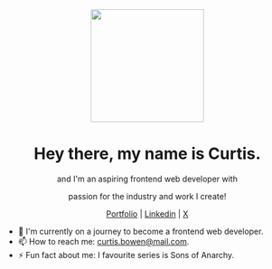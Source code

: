 <div align="center"><img width="200px" src="https://i.imgur.com/Ak3aX4i.png"></div>
<h1 align="center">Hey there, my name is Curtis.</h1>
<p align="center">and I'm an aspiring frontend web developer with</p>
<p align="center">passion for the industry and work I create!</p>
<p align="center"><a href="https://curtisbowen.xyz/">Portfolio</a> | <a href="https://www.linkedin.com/in/curtisbowen/">Linkedin</a> | <a href="#">X</a></p>

- 🌱 I'm currently on a journey to become a frontend web developer.
- 📫 How to reach me: curtis.bowen@mail.com.
- ⚡ Fun fact about me: I favourite series is Sons of Anarchy.

